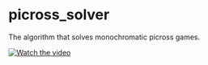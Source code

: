 # picross_solver
The algorithm that solves monochromatic picross games.

[![Watch the video](https://img.youtube.com/vi/4GKPN80qtJY/default.jpg)](https://youtu.be/4GKPN80qtJY)